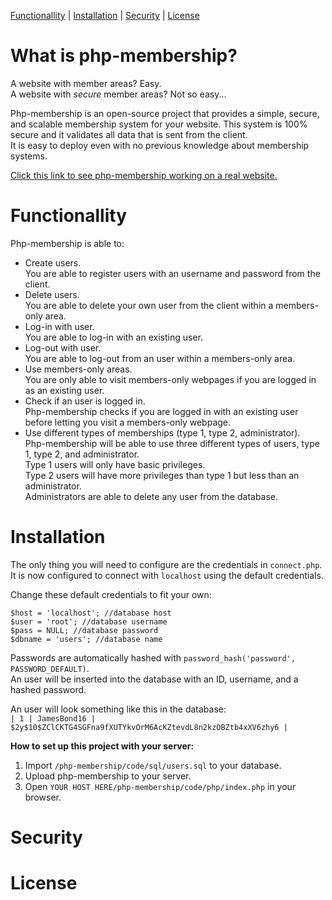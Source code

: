 [Functionallity](#functionallity) | [Installation](#installation) | [Security](#security) | [License](#license)
# What is php-membership?
A website with member areas? Easy.  
A website with _secure_ member areas? Not so easy...  
  
Php-membership is an open-source project that provides a simple, secure, and scalable membership system for your website.
This system is 100% secure and it validates all data that is sent from the client.    
It is easy to deploy even with no previous knowledge about membership systems.
  
[Click this link to see php-membership working on a real website.](https://github.com/OscarBjurestrand/php-membership/edit/master/README.md)
  
# Functionallity
Php-membership is able to:
- Create users.  
  You are able to register users with an username and password from the client.  
- Delete users.  
  You are able to delete your own user from the client within a members-only area.  
- Log-in with user.  
  You are able to log-in with an existing user.  
- Log-out with user.  
  You are able to log-out from an user within a members-only area.  
- Use members-only areas.  
  You are only able to visit members-only webpages if you are logged in as an existing user.  
- Check if an user is logged in.  
  Php-membership checks if you are logged in with an existing user before letting you visit a members-only webpage.  
- Use different types of memberships (type 1, type 2, administrator).  
  Php-membership will be able to use three different types of users, type 1, type 2, and administrator.  
  Type 1 users will only have basic privileges.  
  Type 2 users will have more privileges than type 1 but less than an administrator.  
  Administrators are able to delete any user from the database.  
  
# Installation  
  
The only thing you will need to configure are the credentials in `connect.php`.  
It is now configured to connect with `localhost` using the default credentials.  
  
Change these default credentials to fit your own:
```
$host = 'localhost'; //database host
$user = 'root'; //database username
$pass = NULL; //database password
$dbname = 'users'; //database name
```  
  
Passwords are automatically hashed with `password_hash('password', PASSWORD_DEFAULT)`.  
An user will be inserted into the database with an ID, username, and a hashed password.   
  
An user will look something like this in the database:  
`| 1 | JamesBond16 | $2y$10$ZClCKTG4SGFna9fXUTYkvOrM6AcKZtevdL8n2kzOBZtb4xXV6zhy6 |`  
  
**How to set up this project with your server:**
1. Import `/php-membership/code/sql/users.sql` to your database.
2. Upload php-membership to your server.
2. Open `YOUR HOST HERE/php-membership/code/php/index.php` in your browser. 
  
# Security
  
# License

